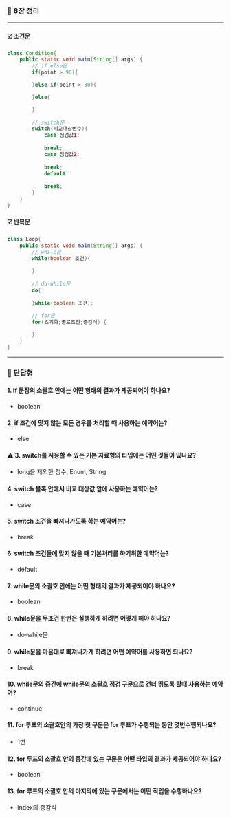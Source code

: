 ### 💭 6장 정리

---

#### ☑️ 조건문
```java
class Condition{
    public static void main(String[] args) {
        // if else문
        if(point > 90){

        }else if(point > 80){

        }else{

        }
        
        // switch문
        switch(비교대상변수){
            case 점검값1: 
                
            break;
            case 점검값2:
                
            break;
            default:
                
            break;
        }
    }
}
```

#### ☑️ 반복문

```java
class Loop{
    public static void main(String[] args) {
        // while문
        while(boolean 조건){
            
        }
        
        // do-while문
        do{
            
        }while(boolean 조건);
        
        // for문
        for(초기화;종료조건;증감식) {

        }
    }
}
```

---

### 💭 단답형

#### 1. if 문장의 소괄호 안에는 어떤 형태의 결과가 제공되어야 하나요?

- boolean

#### 2. if 조건에 맞지 않는 모든 경우를 처리할 때 사용하는 예약어는?

- else

#### ⚠️ 3. switch를 사용할 수 있는 기본 자료형의 타입에는 어떤 것들이 있나요?

- long을 제외한 정수, Enum, String

#### 4. switch 블록 안에서 비교 대상값 앞에 사용하는 예약어는?

- case

#### 5. switch 조건을 빠져나가도록 하는 예약어는?

- break

#### 6. switch 조건들에 맞지 않을 때 기본처리를 하기위한 예약어는?

- default

#### 7. while문의 소괄호 안에는 어떤 형태의 결과가 제공되어야 하나요?

- boolean

#### 8. while문을 무조건 한번은 실행하게 하려면 어떻게 해야 하나요?

- do-while문

#### 9. while문을 마음대로 빠져나가게 하려면 어떤 예약어를 사용하면 되나요?

- break

#### 10. while문의 중간에 while문의 소괄호 점검 구문으로 건너 뛰도록 할때 사용하는 예약어?

- continue

#### 11. for 루프의 소괄호안의 가장 첫 구문은 for 루프가 수행되는 동안 몇번수행되나요?

- 1번

#### 12. for 루프의 소괄호 안의 중간에 있는 구문은 어떤 타입의 결과가 제공되어야 하나요?

- boolean

#### 13. for 루프의 소괄호 안의 마지막에 있는 구문에서는 어떤 작업을 수행하나요?

- index의 증감식